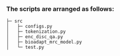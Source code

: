 ### The scripts are arranged as follows:
```
├─ src
│   ├─ configs.py
│   ├─ tokenization.py
│   ├─ enc_disc_qa.py
│   ├─ bioadapt_mrc_model.py
│   └─ test.py
```
